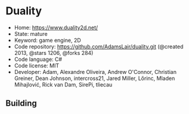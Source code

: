 # Duality

- Home: https://www.duality2d.net/
- State: mature
- Keyword: game engine, 2D
- Code repository: https://github.com/AdamsLair/duality.git (@created 2013, @stars 1206, @forks 284)
- Code language: C#
- Code license: MIT
- Developer: Adam, Alexandre Oliveira, Andrew O'Connor, Christian Greiner, Dean Johnson, intercross21, Jared Miller, Lőrinc, Mladen Mihajlović, Rick van Dam, SirePi, tliecau

## Building
